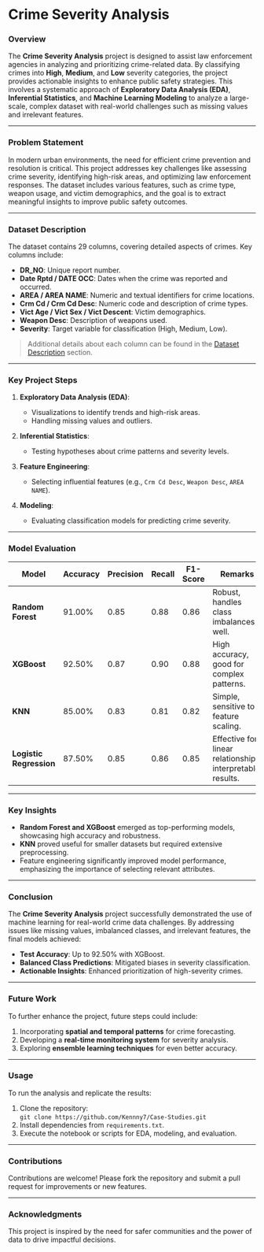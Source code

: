 # Crime Severity Analysis

### **Overview**
The **Crime Severity Analysis** project is designed to assist law enforcement agencies in analyzing and prioritizing crime-related data. By classifying crimes into **High**, **Medium**, and **Low** severity categories, the project provides actionable insights to enhance public safety strategies. This involves a systematic approach of **Exploratory Data Analysis (EDA)**, **Inferential Statistics**, and **Machine Learning Modeling** to analyze a large-scale, complex dataset with real-world challenges such as missing values and irrelevant features.

---

### **Problem Statement**
In modern urban environments, the need for efficient crime prevention and resolution is critical. This project addresses key challenges like assessing crime severity, identifying high-risk areas, and optimizing law enforcement responses. The dataset includes various features, such as crime type, weapon usage, and victim demographics, and the goal is to extract meaningful insights to improve public safety outcomes.

---

### **Dataset Description**
The dataset contains 29 columns, covering detailed aspects of crimes. Key columns include:

- **DR_NO**: Unique report number.
- **Date Rptd / DATE OCC**: Dates when the crime was reported and occurred.
- **AREA / AREA NAME**: Numeric and textual identifiers for crime locations.
- **Crm Cd / Crm Cd Desc**: Numeric code and description of crime types.
- **Vict Age / Vict Sex / Vict Descent**: Victim demographics.
- **Weapon Desc**: Description of weapons used.
- **Severity**: Target variable for classification (High, Medium, Low).

> Additional details about each column can be found in the [Dataset Description](#dataset-description) section.

---

### **Key Project Steps**
1. **Exploratory Data Analysis (EDA)**:
   - Visualizations to identify trends and high-risk areas.
   - Handling missing values and outliers.

2. **Inferential Statistics**:
   - Testing hypotheses about crime patterns and severity levels.

3. **Feature Engineering**:
   - Selecting influential features (e.g., `Crm Cd Desc`, `Weapon Desc`, `AREA NAME`).

4. **Modeling**:
   - Evaluating classification models for predicting crime severity.

---

### **Model Evaluation**
| **Model**                | **Accuracy** | **Precision** | **Recall** | **F1-Score** | **Remarks**                                                    |
|--------------------------|--------------|---------------|------------|--------------|----------------------------------------------------------------|
| **Random Forest**         | 91.00%      | 0.85          | 0.88       | 0.86         | Robust, handles class imbalances well.                       |
| **XGBoost**               | 92.50%      | 0.87          | 0.90       | 0.88         | High accuracy, good for complex patterns.                    |
| **KNN**                   | 85.00%      | 0.83          | 0.81       | 0.82         | Simple, sensitive to feature scaling.                        |
| **Logistic Regression**   | 87.50%      | 0.85          | 0.86       | 0.85         | Effective for linear relationships, interpretable results.    |

---

### **Key Insights**
- **Random Forest and XGBoost** emerged as top-performing models, showcasing high accuracy and robustness.
- **KNN** proved useful for smaller datasets but required extensive preprocessing.
- Feature engineering significantly improved model performance, emphasizing the importance of selecting relevant attributes.

---

### **Conclusion**
The **Crime Severity Analysis** project successfully demonstrated the use of machine learning for real-world crime data challenges. By addressing issues like missing values, imbalanced classes, and irrelevant features, the final models achieved:

- **Test Accuracy**: Up to 92.50% with XGBoost.
- **Balanced Class Predictions**: Mitigated biases in severity classification.
- **Actionable Insights**: Enhanced prioritization of high-severity crimes.

---

### **Future Work**
To further enhance the project, future steps could include:
1. Incorporating **spatial and temporal patterns** for crime forecasting.
2. Developing a **real-time monitoring system** for severity analysis.
3. Exploring **ensemble learning techniques** for even better accuracy.

---

### **Usage**
To run the analysis and replicate the results:
1. Clone the repository:  
   `git clone https://github.com/Kennny7/Case-Studies.git`   
2. Install dependencies from `requirements.txt`.
3. Execute the notebook or scripts for EDA, modeling, and evaluation.

---

### **Contributions**
Contributions are welcome! Please fork the repository and submit a pull request for improvements or new features.

---

### **Acknowledgments**
This project is inspired by the need for safer communities and the power of data to drive impactful decisions.
